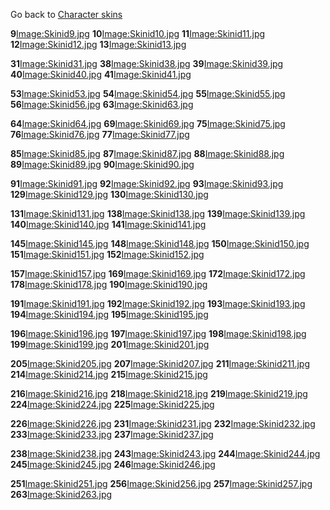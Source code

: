 Go back to [Character skins](/docs/character_skins.md "wikilink")

**9**[Image:Skinid9.jpg](/docs/image:skinid9.jpg.md "wikilink") **10**[Image:Skinid10.jpg](/Image:Skinid10.jpg.md "wikilink") **11**[Image:Skinid11.jpg](/Image:Skinid11.jpg.md "wikilink") **12**[Image:Skinid12.jpg](/Image:Skinid12.jpg.md "wikilink") **13**[Image:Skinid13.jpg](/Image:Skinid13.jpg.md "wikilink")

**31**[Image:Skinid31.jpg](/docs/image:skinid31.jpg.md "wikilink") **38**[Image:Skinid38.jpg](/Image:Skinid38.jpg.md "wikilink") **39**[Image:Skinid39.jpg](/Image:Skinid39.jpg.md "wikilink") **40**[Image:Skinid40.jpg](/Image:Skinid40.jpg.md "wikilink") **41**[Image:Skinid41.jpg](/Image:Skinid41.jpg.md "wikilink")

**53**[Image:Skinid53.jpg](/docs/image:skinid53.jpg.md "wikilink") **54**[Image:Skinid54.jpg](/Image:Skinid54.jpg.md "wikilink") **55**[Image:Skinid55.jpg](/Image:Skinid55.jpg.md "wikilink") **56**[Image:Skinid56.jpg](/Image:Skinid56.jpg.md "wikilink") **63**[Image:Skinid63.jpg](/Image:Skinid63.jpg.md "wikilink")

**64**[Image:Skinid64.jpg](/docs/image:skinid64.jpg.md "wikilink") **69**[Image:Skinid69.jpg](/Image:Skinid69.jpg.md "wikilink") **75**[Image:Skinid75.jpg](/Image:Skinid75.jpg.md "wikilink") **76**[Image:Skinid76.jpg](/Image:Skinid76.jpg.md "wikilink") **77**[Image:Skinid77.jpg](/Image:Skinid77.jpg.md "wikilink")

**85**[Image:Skinid85.jpg](/docs/image:skinid85.jpg.md "wikilink") **87**[Image:Skinid87.jpg](/Image:Skinid87.jpg.md "wikilink") **88**[Image:Skinid88.jpg](/Image:Skinid88.jpg.md "wikilink") **89**[Image:Skinid89.jpg](/Image:Skinid89.jpg.md "wikilink") **90**[Image:Skinid90.jpg](/Image:Skinid90.jpg.md "wikilink")

**91**[Image:Skinid91.jpg](/docs/image:skinid91.jpg.md "wikilink") **92**[Image:Skinid92.jpg](/Image:Skinid92.jpg.md "wikilink") **93**[Image:Skinid93.jpg](/Image:Skinid93.jpg.md "wikilink") **129**[Image:Skinid129.jpg](/Image:Skinid129.jpg.md "wikilink") **130**[Image:Skinid130.jpg](/Image:Skinid130.jpg.md "wikilink")

**131**[Image:Skinid131.jpg](/docs/image:skinid131.jpg.md "wikilink") **138**[Image:Skinid138.jpg](/Image:Skinid138.jpg.md "wikilink") **139**[Image:Skinid139.jpg](/Image:Skinid139.jpg.md "wikilink") **140**[Image:Skinid140.jpg](/Image:Skinid140.jpg.md "wikilink") **141**[Image:Skinid141.jpg](/Image:Skinid141.jpg.md "wikilink")

**145**[Image:Skinid145.jpg](/docs/image:skinid145.jpg.md "wikilink") **148**[Image:Skinid148.jpg](/Image:Skinid148.jpg.md "wikilink") **150**[Image:Skinid150.jpg](/Image:Skinid150.jpg.md "wikilink") **151**[Image:Skinid151.jpg](/Image:Skinid151.jpg.md "wikilink") **152**[Image:Skinid152.jpg](/Image:Skinid152.jpg.md "wikilink")

**157**[Image:Skinid157.jpg](/docs/image:skinid157.jpg.md "wikilink") **169**[Image:Skinid169.jpg](/Image:Skinid169.jpg.md "wikilink") **172**[Image:Skinid172.jpg](/Image:Skinid172.jpg.md "wikilink") **178**[Image:Skinid178.jpg](/Image:Skinid178.jpg.md "wikilink") **190**[Image:Skinid190.jpg](/Image:Skinid190.jpg.md "wikilink")

**191**[Image:Skinid191.jpg](/docs/image:skinid191.jpg.md "wikilink") **192**[Image:Skinid192.jpg](/Image:Skinid192.jpg.md "wikilink") **193**[Image:Skinid193.jpg](/Image:Skinid193.jpg.md "wikilink") **194**[Image:Skinid194.jpg](/Image:Skinid194.jpg.md "wikilink") **195**[Image:Skinid195.jpg](/Image:Skinid195.jpg.md "wikilink")

**196**[Image:Skinid196.jpg](/docs/image:skinid196.jpg.md "wikilink") **197**[Image:Skinid197.jpg](/Image:Skinid197.jpg.md "wikilink") **198**[Image:Skinid198.jpg](/Image:Skinid198.jpg.md "wikilink") **199**[Image:Skinid199.jpg](/Image:Skinid199.jpg.md "wikilink") **201**[Image:Skinid201.jpg](/Image:Skinid201.jpg.md "wikilink")

**205**[Image:Skinid205.jpg](/docs/image:skinid205.jpg.md "wikilink") **207**[Image:Skinid207.jpg](/Image:Skinid207.jpg.md "wikilink") **211**[Image:Skinid211.jpg](/Image:Skinid211.jpg.md "wikilink") **214**[Image:Skinid214.jpg](/Image:Skinid214.jpg.md "wikilink") **215**[Image:Skinid215.jpg](/Image:Skinid215.jpg.md "wikilink")

**216**[Image:Skinid216.jpg](/docs/image:skinid216.jpg.md "wikilink") **218**[Image:Skinid218.jpg](/Image:Skinid218.jpg.md "wikilink") **219**[Image:Skinid219.jpg](/Image:Skinid219.jpg.md "wikilink") **224**[Image:Skinid224.jpg](/Image:Skinid224.jpg.md "wikilink") **225**[Image:Skinid225.jpg](/Image:Skinid225.jpg.md "wikilink")

**226**[Image:Skinid226.jpg](/docs/image:skinid226.jpg.md "wikilink") **231**[Image:Skinid231.jpg](/Image:Skinid231.jpg.md "wikilink") **232**[Image:Skinid232.jpg](/Image:Skinid232.jpg.md "wikilink") **233**[Image:Skinid233.jpg](/Image:Skinid233.jpg.md "wikilink") **237**[Image:Skinid237.jpg](/Image:Skinid237.jpg.md "wikilink")

**238**[Image:Skinid238.jpg](/docs/image:skinid238.jpg.md "wikilink") **243**[Image:Skinid243.jpg](/Image:Skinid243.jpg.md "wikilink") **244**[Image:Skinid244.jpg](/Image:Skinid244.jpg.md "wikilink") **245**[Image:Skinid245.jpg](/Image:Skinid245.jpg.md "wikilink") **246**[Image:Skinid246.jpg](/Image:Skinid246.jpg.md "wikilink")

**251**[Image:Skinid251.jpg](/docs/image:skinid251.jpg.md "wikilink") **256**[Image:Skinid256.jpg](/Image:Skinid256.jpg.md "wikilink") **257**[Image:Skinid257.jpg](/Image:Skinid257.jpg.md "wikilink") **263**[Image:Skinid263.jpg](/Image:Skinid263.jpg.md "wikilink")
